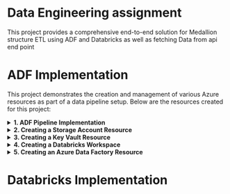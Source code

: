 # Data Engineering assignment
This project provides a comprehensive end-to-end solution for Medallion structure ETL using ADF and Databricks as well as fetching Data from api end point




# ADF Implementation

This project demonstrates the creation and management of various Azure resources as part of a data pipeline setup. Below are the resources created for this project:

<details>
  <summary><strong>1. ADF Pipeline Implementation</strong></summary>

  ### Creating Parent Pipeline
  ![Creating Parent Pipeline](https://github.com/shamsaravaiah/DE-assignment-implementation/blob/main/ADF%20implementation/Screenshots/parent%20pipeline.png)
  In the parent pipeline, I iteratate over the sales-view-devtst container to get the metadata at the container level, which will result in the folders [customer, product, sales store] as child items
  the will be passed into the execute pipeline activity which runs the child pipleline. 
  ### Creating Child Pipeline
  ![Creating Child Pipeline](https://github.com/shamsaravaiah/DE-assignment-implementation/blob/main/ADF%20implementation/Screenshots/child%20pipeline.png)
  The child pipeline takes the current item in the forEach actiity and passes into the pipeline level parameter that I have configured for the child Pipeline.
  The current folder is passed to the getMetadata activity insdie the forEach activity of the child pipeline which results in an array of child items as lastModified date and file name
  ### Inside forEach Activity in Child Pipeline
  ![Inside forEach Activity in Child Pipeline](https://github.com/shamsaravaiah/DE-assignment-implementation/blob/main/ADF%20implementation/Screenshots/inside%20forEach%20activity%20of%20child%20pipeline.png)
  i have assigned a pipeline level variable and assigned an old date value. Inside the forEach activity of the child pipeline I compare the data variable with the lastModified of the current file, if greater I swap the date variable with lastModified to
  preserve the latest date. I then assign the filename to a variable using Setvariable activity

</details>
  
  
</details>

<details>
  <summary><strong>2. Creating a Storage Account Resource</strong></summary>
  
  ![Created Storage Account Resource](https://github.com/shamsaravaiah/Azure-Data-Pipeline/blob/main/Screen%20shots/created%20storage%20account%20resource.png)
  
</details>

<details>
  <summary><strong>3. Creating a Key Vault Resource</strong></summary>
  
  ![Created Key Vault Resource](https://github.com/shamsaravaiah/Azure-Data-Pipeline/blob/main/Screen%20shots/created%20key%20vault%20resource.png)
  
</details>

<details>
  <summary><strong>4. Creating a Databricks Workspace</strong></summary>
  
  ![Created Databricks Workspace](https://github.com/shamsaravaiah/Azure-Data-Pipeline/blob/main/Screen%20shots/created%20Databricks%20workspace.png)
  
</details>

<details>
  <summary><strong>5. Creating an Azure Data Factory Resource</strong></summary>
  
  ![Created Azure Data Factory Resource](https://github.com/shamsaravaiah/Azure-Data-Pipeline/blob/main/Screen%20shots/created%20ADF%20resource.png)
  
</details>


# Databricks Implementation


